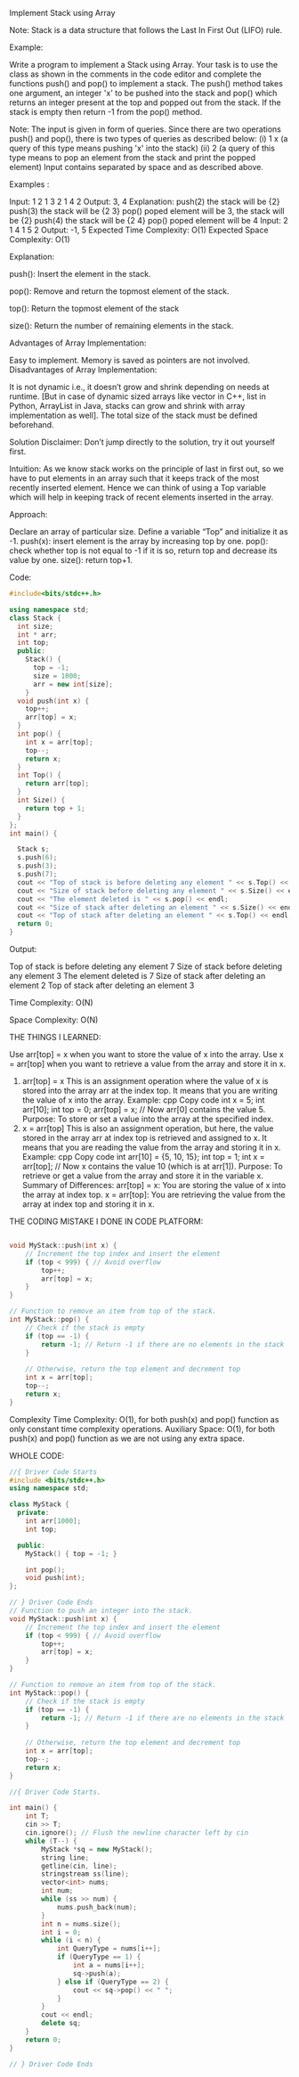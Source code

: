 Implement Stack using Array

Note: Stack is a data structure that follows the Last In First Out (LIFO) rule.

Example:


Write a program to implement a Stack using Array. Your task is to use the class as shown in the comments in the code editor and complete the functions push() and pop() to implement a stack. The push() method takes one argument, an integer 'x' to be pushed into the stack and pop() which returns an integer present at the top and popped out from the stack. If the stack is empty then return -1 from the pop() method.

Note: The input is given in form of queries. Since there are two operations push() and pop(), there is two types of queries as described below:
(i) 1 x   (a query of this type means  pushing 'x' into the stack)
(ii) 2     (a query of this type means to pop an element from the stack and print the popped element)
Input contains separated by space and as described above. 

Examples :

Input: 1 2 1 3 2 1 4 2 
Output: 3, 4
Explanation: 
push(2)    the stack will be {2}
push(3)    the stack will be {2 3}
pop()      poped element will be 3,
           the stack will be {2}
push(4)    the stack will be {2 4}
pop()      poped element will be 4
Input: 2 1 4 1 5 2
Output: -1, 5
Expected Time Complexity: O(1)
Expected Space Complexity: O(1)
  
Explanation: 

push(): Insert the element in the stack.

pop(): Remove and return the topmost element of the stack.

top(): Return the topmost element of the stack

size(): Return the number of remaining elements in the stack.


           
Advantages of Array Implementation:

Easy to implement.
Memory is saved as pointers are not involved.
Disadvantages of Array Implementation:

It is not dynamic i.e., it doesn’t grow and shrink depending on needs at runtime. [But in case of dynamic sized arrays like vector in C++, list in Python, ArrayList in Java, stacks can grow and shrink with array implementation as well].
The total size of the stack must be defined beforehand.

Solution
Disclaimer: Don’t jump directly to the solution, try it out yourself first.

Intuition: As we know stack works on the principle of last in first out, so we have to put elements in an array such that it keeps track of the most recently inserted element. Hence we can think of using a Top variable which will help in keeping track of recent elements inserted in the array.

Approach:

Declare an array of particular size.
Define a variable “Top” and initialize it as -1.
push(x): insert element is the array by increasing top by one.
pop(): check whether top is not equal to -1 if it is so, return top and decrease its value by one.
size(): return top+1.


Code:

```cpp
#include<bits/stdc++.h>

using namespace std;
class Stack {
  int size;
  int * arr;
  int top;
  public:
    Stack() {
      top = -1;
      size = 1000;
      arr = new int[size];
    }
  void push(int x) {
    top++;
    arr[top] = x;
  }
  int pop() {
    int x = arr[top];
    top--;
    return x;
  }
  int Top() {
    return arr[top];
  }
  int Size() {
    return top + 1;
  }
};
int main() {

  Stack s;
  s.push(6);
  s.push(3);
  s.push(7);
  cout << "Top of stack is before deleting any element " << s.Top() << endl;
  cout << "Size of stack before deleting any element " << s.Size() << endl;
  cout << "The element deleted is " << s.pop() << endl;
  cout << "Size of stack after deleting an element " << s.Size() << endl;
  cout << "Top of stack after deleting an element " << s.Top() << endl;
  return 0;
}

```
Output:

Top of stack is before deleting any element 7
Size of stack before deleting any element 3
The element deleted is 7
Size of stack after deleting an element 2
Top of stack after deleting an element 3

Time Complexity: O(N)

Space Complexity: O(N)

THE THINGS I LEARNED:

Use arr[top] = x when you want to store the value of x into the array.
Use x = arr[top] when you want to retrieve a value from the array and store it in x.

  1. arr[top] = x
This is an assignment operation where the value of x is stored into the array arr at the index top.
It means that you are writing the value of x into the array.
Example:
cpp
Copy code
int x = 5;
int arr[10];
int top = 0;
arr[top] = x; // Now arr[0] contains the value 5.
Purpose: To store or set a value into the array at the specified index.
2. x = arr[top]
This is also an assignment operation, but here, the value stored in the array arr at index top is retrieved and assigned to x.
It means that you are reading the value from the array and storing it in x.
Example:
cpp
Copy code
int arr[10] = {5, 10, 15};
int top = 1;
int x = arr[top]; // Now x contains the value 10 (which is at arr[1]).
Purpose: To retrieve or get a value from the array and store it in the variable x.
Summary of Differences:
arr[top] = x: You are storing the value of x into the array at index top.
x = arr[top]: You are retrieving the value from the array at index top and storing it in x.



THE CODING MISTAKE I DONE IN CODE PLATFORM:

```cpp

void MyStack::push(int x) {
    // Increment the top index and insert the element
    if (top < 999) { // Avoid overflow
        top++;
        arr[top] = x;
    }
}

// Function to remove an item from top of the stack.
int MyStack::pop() {
    // Check if the stack is empty
    if (top == -1) {
        return -1; // Return -1 if there are no elements in the stack
    }
    
    // Otherwise, return the top element and decrement top
    int x = arr[top];
    top--;
    return x;
}
```
Complexity
Time Complexity: O(1), for both push(x) and pop() function as only constant time complexity operations.
Auxiliary Space: O(1), for both push(x) and pop() function as we are not using any extra space.



           
WHOLE CODE:
```cpp
//{ Driver Code Starts
#include <bits/stdc++.h>
using namespace std;

class MyStack {
  private:
    int arr[1000];
    int top;

  public:
    MyStack() { top = -1; }

    int pop();
    void push(int);
};

// } Driver Code Ends
// Function to push an integer into the stack.
void MyStack::push(int x) {
    // Increment the top index and insert the element
    if (top < 999) { // Avoid overflow
        top++;
        arr[top] = x;
    }
}

// Function to remove an item from top of the stack.
int MyStack::pop() {
    // Check if the stack is empty
    if (top == -1) {
        return -1; // Return -1 if there are no elements in the stack
    }
    
    // Otherwise, return the top element and decrement top
    int x = arr[top];
    top--;
    return x;
}

//{ Driver Code Starts.

int main() {
    int T;
    cin >> T;
    cin.ignore(); // Flush the newline character left by cin
    while (T--) {
        MyStack *sq = new MyStack();
        string line;
        getline(cin, line);
        stringstream ss(line);
        vector<int> nums;
        int num;
        while (ss >> num) {
            nums.push_back(num);
        }
        int n = nums.size();
        int i = 0;
        while (i < n) {
            int QueryType = nums[i++];
            if (QueryType == 1) {
                int a = nums[i++];
                sq->push(a);
            } else if (QueryType == 2) {
                cout << sq->pop() << " ";
            }
        }
        cout << endl;
        delete sq;
    }
    return 0;
}

// } Driver Code Ends



```
















